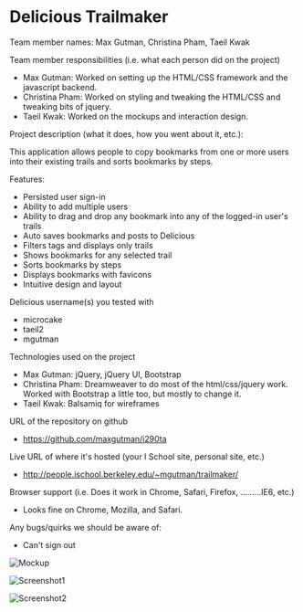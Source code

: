 Delicious Trailmaker
====================

Team member names: Max Gutman, Christina Pham, Taeil Kwak

Team member responsibilities (i.e. what each person did on the project)
- Max Gutman: Worked on setting up the HTML/CSS framework and the javascript backend.
- Christina Pham: Worked on styling and tweaking the HTML/CSS and tweaking bits of jquery.
- Taeil Kwak: Worked on the mockups and interaction design. 

Project description (what it does, how you went about it, etc.):

This application allows people to copy bookmarks from one or more users into their existing trails and sorts bookmarks by steps.

Features:
- Persisted user sign-in
- Ability to add multiple users
- Ability to drag and drop any bookmark into any of the logged-in user's trails
- Auto saves bookmarks and posts to Delicious
- Filters tags and displays only trails
- Shows bookmarks for any selected trail
- Sorts bookmarks by steps
- Displays bookmarks with favicons
- Intuitive design and layout  

Delicious username(s) you tested with
- microcake
- taeil2
- mgutman

Technologies used on the project
- Max Gutman: jQuery, jQuery UI, Bootstrap
- Christina Pham: Dreamweaver to do most of the html/css/jquery work. Worked with Bootstrap a little too, but mostly to change it. 
- Taeil Kwak: Balsamiq for wireframes

URL of the repository on github
- https://github.com/maxgutman/i290ta

Live URL of where it's hosted (your I School site, personal site, etc.) 
- http://people.ischool.berkeley.edu/~mgutman/trailmaker/

Browser support (i.e. Does it work in Chrome, Safari, Firefox, .........IE6, etc.)
- Looks fine on Chrome, Mozilla, and Safari. 

Any bugs/quirks we should be aware of:
- Can't sign out


![Mockup](https://raw.github.com/maxgutman/i290ta/master/images/mockup.png "Mockup")

![Screenshot1](https://raw.github.com/maxgutman/i290ta/master/images/screenshot1.png "Screenshot 1")

![Screenshot2](https://raw.github.com/maxgutman/i290ta/master/images/screenshot2.png "Screenshot 2")
